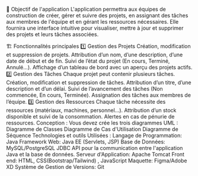📌 Objectif de l'application
L'application permettra aux équipes de construction de créer, gérer et suivre des projets, en assignant des tâches aux membres de l'équipe et en gérant les ressources nécessaires. Elle fournira une interface intuitive pour visualiser, mettre à jour et supprimer des projets et leurs tâches associées.

🏗️ Fonctionnalités principales
1️⃣ Gestion des Projets
Création, modification et suppression de projets.
Attribution d’un nom, d’une description, d’une date de début et de fin.
Suivi de l’état du projet (En cours, Terminé, Annulé…).
Affichage d’un tableau de bord avec un aperçu des projets actifs.
2️⃣ Gestion des Tâches
Chaque projet peut contenir plusieurs tâches.
Création, modification et suppression de tâches.
Attribution d’un titre, d’une description et d’un délai.
Suivi de l’avancement des tâches (Non commencée, En cours, Terminée).
Assignation des tâches aux membres de l’équipe.
3️⃣ Gestion des Ressources
Chaque tâche nécessite des ressources (matériaux, machines, personnel…).
Attribution d’un stock disponible et suivi de la consommation.
Alertes en cas de pénurie de ressources.
 Conception :
 Vous devez crée les trois diagrammes UML 
 Diagramme de Classes
 Diagramme de Cas d'Utilisation
 Diagramme de Séquence
 Technologies et outils Utilisées :
 Langage de Programmation: Java
 Framework Web: Java EE Servlets, JSP
 Base de Données: MySQL/PostgreSQL
 JDBC API pour la communication entre l'application Java et la base de 
données.
 Serveur d'Application: Apache Tomcat
 Front end: HTML, CSSBootstrap/Tailwind) , JavaScript
 Maquette: Figma/Adobe XD
 Système de Gestion de Versions: Git
